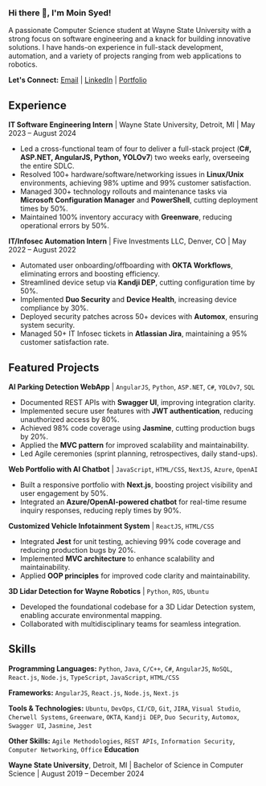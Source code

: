 ### Hi there 👋, I'm Moin Syed!

A passionate Computer Science student at Wayne State University with a strong focus on software engineering and a knack for building innovative solutions. I have hands-on experience in full-stack development, automation, and a variety of projects ranging from web applications to robotics.

**Let's Connect:** [Email](moinn5810@gmail.com) | [LinkedIn](https://www.linkedin.com/in/moin-syed-cs/) | [Portfolio](https://moin-portfolio-gpt.vercel.app)

## Experience

**IT Software Engineering Intern** | Wayne State University, Detroit, MI | May 2023 – August 2024

*   Led a cross-functional team of four to deliver a full-stack project (**C#, ASP.NET, AngularJS, Python, YOLOv7**) two weeks early, overseeing the entire SDLC.
*   Resolved 100+ hardware/software/networking issues in **Linux/Unix** environments, achieving 98% uptime and 99% customer satisfaction.
*   Managed 300+ technology rollouts and maintenance tasks via **Microsoft Configuration Manager** and **PowerShell**, cutting deployment times by 50%.
*   Maintained 100% inventory accuracy with **Greenware**, reducing operational errors by 50%.

**IT/Infosec Automation Intern** | Five Investments LLC, Denver, CO | May 2022 – August 2022

*   Automated user onboarding/offboarding with **OKTA Workflows**, eliminating errors and boosting efficiency.
*   Streamlined device setup via **Kandji DEP**, cutting configuration time by 50%.
*   Implemented **Duo Security** and **Device Health**, increasing device compliance by 30%.
*   Deployed security patches across 50+ devices with **Automox**, ensuring system security.
*   Managed 50+ IT Infosec tickets in **Atlassian Jira**, maintaining a 95% customer satisfaction rate.

## Featured Projects

**AI Parking Detection WebApp** | `AngularJS`, `Python`, `ASP.NET`, `C#`, `YOLOv7`, `SQL`

*   Documented REST APIs with **Swagger UI**, improving integration clarity.
*   Implemented secure user features with **JWT authentication**, reducing unauthorized access by 80%.
*   Achieved 98% code coverage using **Jasmine**, cutting production bugs by 20%.
*   Applied the **MVC pattern** for improved scalability and maintainability.
*   Led Agile ceremonies (sprint planning, retrospectives, daily stand-ups).

**Web Portfolio with AI Chatbot** | `JavaScript`, `HTML/CSS`, `NextJS`, `Azure`, `OpenAI`

*   Built a responsive portfolio with **Next.js**, boosting project visibility and user engagement by 50%.
*   Integrated an **Azure/OpenAI-powered chatbot** for real-time resume inquiry responses, reducing reply times by 90%.

**Customized Vehicle Infotainment System** | `ReactJS`, `HTML/CSS`

*   Integrated **Jest** for unit testing, achieving 99% code coverage and reducing production bugs by 20%.
*   Implemented **MVC architecture** to enhance scalability and maintainability.
*   Applied **OOP principles** for improved code clarity and maintainability.

**3D Lidar Detection for Wayne Robotics** | `Python`, `ROS`, `Ubuntu`

*   Developed the foundational codebase for a 3D Lidar Detection system, enabling accurate environmental mapping.
*   Collaborated with multidisciplinary teams for seamless integration.

## Skills

**Programming Languages:** `Python`, `Java`, `C/C++`, `C#`, `AngularJS`, `NoSQL`, `React.js`, `Node.js`, `TypeScript`, `JavaScript`, `HTML/CSS`

**Frameworks:** `AngularJS`, `React.js`, `Node.js`, `Next.js`

**Tools & Technologies:** `Ubuntu`, `DevOps`, `CI/CD`, `Git`, `JIRA`, `Visual Studio`, `Cherwell Systems`, `Greenware`, `OKTA`, `Kandji DEP`, `Duo Security`, `Automox`, `Swagger UI`, `Jasmine`, `Jest`

**Other Skills:** `Agile Methodologies`, `REST APIs`, `Information Security`, `Computer Networking`, `Office`
**Education**

**Wayne State University**, Detroit, MI | Bachelor of Science in Computer Science | August 2019 – December 2024
